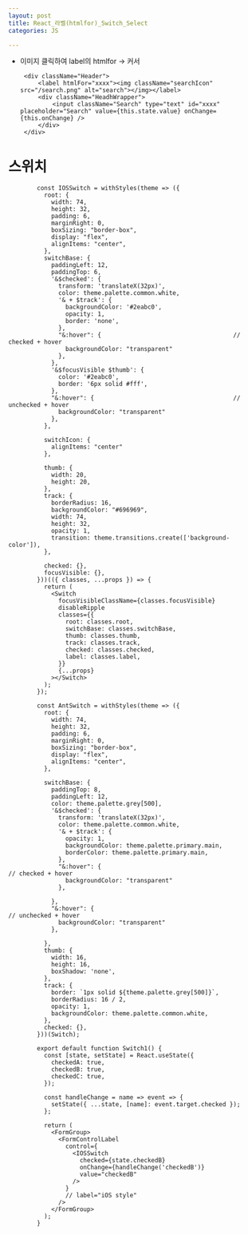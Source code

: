 ```yaml
---
layout: post
title: React_라벨(htmlfor)_Switch_Select
categories: JS

---
```




*  이미지 클릭하여 label의 htmlfor -> 커서 

        <div className="Header">
            <label htmlFor="xxxx"><img className="searchIcon" src="/search.png" alt="search"></img></label>   
            <div className="HeadhWrapper">
                <input className="Search" type="text" id="xxxx" placeholder="Search" value={this.state.value} onChange={this.onChange} />
            </div>
        </div>


# 스위치


            const IOSSwitch = withStyles(theme => ({
              root: {
                width: 74,
                height: 32,
                padding: 6,
                marginRight: 0,
                boxSizing: "border-box",
                display: "flex",
                alignItems: "center",
              },
              switchBase: {
                paddingLeft: 12,
                paddingTop: 6,
                '&$checked': {
                  transform: 'translateX(32px)',
                  color: theme.palette.common.white,
                  '& + $track': {
                    backgroundColor: '#2eabc0',
                    opacity: 1,
                    border: 'none',
                  },
                  "&:hover": {                                     // checked + hover
                    backgroundColor: "transparent"
                  },
                },
                '&$focusVisible $thumb': {
                  color: '#2eabc0',
                  border: '6px solid #fff',
                },
                "&:hover": {                                       // unchecked + hover
                  backgroundColor: "transparent"
                },
              },

              switchIcon: {
                alignItems: "center"
              },

              thumb: {
                width: 20,
                height: 20,
              },
              track: {
                borderRadius: 16,
                backgroundColor: "#696969",
                width: 74,
                height: 32,
                opacity: 1,
                transition: theme.transitions.create(['background-color']),
              },

              checked: {},
              focusVisible: {},
            }))(({ classes, ...props }) => {
              return (
                <Switch
                  focusVisibleClassName={classes.focusVisible}
                  disableRipple
                  classes={{
                    root: classes.root,
                    switchBase: classes.switchBase,
                    thumb: classes.thumb,
                    track: classes.track,
                    checked: classes.checked,
                    label: classes.label,
                  }}
                  {...props}
                ></Switch>
              );
            });

            const AntSwitch = withStyles(theme => ({
              root: {
                width: 74,
                height: 32,
                padding: 6,
                marginRight: 0,
                boxSizing: "border-box",
                display: "flex",
                alignItems: "center",
              },

              switchBase: {
                paddingTop: 8,
                paddingLeft: 12,
                color: theme.palette.grey[500],
                '&$checked': {
                  transform: 'translateX(32px)',
                  color: theme.palette.common.white,
                  '& + $track': {
                    opacity: 1,
                    backgroundColor: theme.palette.primary.main,
                    borderColor: theme.palette.primary.main,
                  },
                  "&:hover": {                                                       // checked + hover
                    backgroundColor: "transparent"
                  },

                },
                "&:hover": {                                                        // unchecked + hover
                  backgroundColor: "transparent"
                },

              },
              thumb: {
                width: 16,
                height: 16,
                boxShadow: 'none',
              },
              track: {
                border: `1px solid ${theme.palette.grey[500]}`,
                borderRadius: 16 / 2,
                opacity: 1,
                backgroundColor: theme.palette.common.white,
              },
              checked: {},
            }))(Switch);

            export default function Switch1() {
              const [state, setState] = React.useState({
                checkedA: true,
                checkedB: true,
                checkedC: true,
              });

              const handleChange = name => event => {
                setState({ ...state, [name]: event.target.checked });
              };

              return (
                <FormGroup>
                  <FormControlLabel
                    control={
                      <IOSSwitch
                        checked={state.checkedB}
                        onChange={handleChange('checkedB')}
                        value="checkedB"
                      />
                    }
                    // label="iOS style"
                  />
                </FormGroup> 
              );
            }
